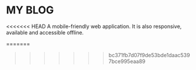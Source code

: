 # MY BLOG

<<<<<<< HEAD
	A mobile-friendly web application. It is also responsive, available and accessible offline.

=======
	
>>>>>>> bc371fb7d07f9de53bde1daac5397bce995eaa89


